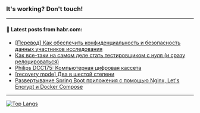 ### It's working? Don't touch!

---
<!--
#### 🛠️ Technical stack:

![C++](https://img.shields.io/badge/C++-informational?logo=c%2B%2B&style=flat&logoColor=white&color=9C033A)
![Java](https://img.shields.io/badge/Java-informational?logo=java&style=flat&logoColor=white&color=007396)
![Kotlin](https://img.shields.io/badge/Kotlin-informational?logo=Kotlin&style=flat&logoColor=white&color=0095D5)
![JS](https://img.shields.io/badge/JS-informational?logo=javaScript&style=flat&logoColor=black&color=F7Df1E) <br>
![HTML5](https://img.shields.io/badge/HTML5-informational?logo=html5&style=flat&logoColor=white&color=E34F26)
![CSS3](https://img.shields.io/badge/CSS3-informational?logo=css3&style=flat&logoColor=white&color=157286)
![Sass](https://img.shields.io/badge/Saas-informational?logo=sass&style=flat&logoColor=white&color=hotpink)
![PHP](https://img.shields.io/badge/PHP-informational?logo=php&style=flat&logoColor=white&color=777BB4) <br>
![WebPAck](https://img.shields.io/badge/WebPack-informational?logo=webPack&style=flat&logoColor=white&color=FF6F00)
![Bootstrap](https://img.shields.io/badge/Bootstrap-informational?logo=Bootstrap&style=flat&logoColor=white&color=7952B3)
![MySQL](https://img.shields.io/badge/MySQL-informational?logo=MySQL&style=flat&logoColor=white&color=00f) <br>
![NodeJS](https://img.shields.io/badge/NodeJS-informational?logo=node.js&style=flat&logoColor=white&color=43853D)
![Spring](https://img.shields.io/badge/Spring-informational?logo=Spring&style=flat&logoColor=white&color=0A9EDC)
![Angular](https://img.shields.io/badge/Vue-informational?logo=vue.js&style=flat&logoColor=white&color=red)
![Git](https://img.shields.io/badge/Git-informational?logo=git&style=flat&logoColor=white&color=darkorange)

___
-->

#### 💬 Latest posts from habr.com:

<!-- BLOG-POST-LIST:START -->
- [[Перевод] Как обеспечить конфиденциальность и безопасность данных участников исследования](https://habr.com/ru/post/687226/?utm_source=habrahabr&utm_medium=rss&utm_campaign=687226)
- [Как все-таки на самом деле стать тестировщиком с нуля &lpar;и сразу релоцироваться&rpar;](https://habr.com/ru/post/686966/?utm_source=habrahabr&utm_medium=rss&utm_campaign=686966)
- [Philips DCC175: Компьютерная цифровая кассета](https://habr.com/ru/post/687208/?utm_source=habrahabr&utm_medium=rss&utm_campaign=687208)
- [[recovery mode] Два в шестой степени](https://habr.com/ru/post/687212/?utm_source=habrahabr&utm_medium=rss&utm_campaign=687212)
- [Развертывание Spring Boot приложения с помощью Nginx, Let&#39;s Encrypt и Docker Compose](https://habr.com/ru/post/687210/?utm_source=habrahabr&utm_medium=rss&utm_campaign=687210)
<!-- BLOG-POST-LIST:END -->

---

[![Top Langs](https://github-readme-stats.vercel.app/api/top-langs/?username=zloylis&layout=compact&hide_border=true&theme=dracula)](https://github.com/zloylis)
